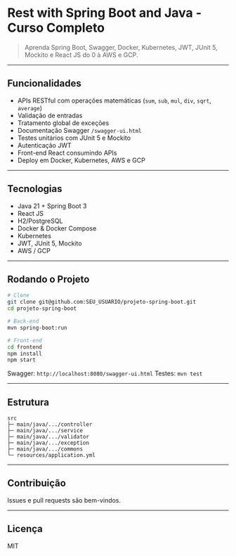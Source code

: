 # Rest with Spring Boot and Java - Curso Completo

> Aprenda Spring Boot, Swagger, Docker, Kubernetes, JWT, JUnit 5, Mockito e React JS do 0 à AWS e GCP.

---

## Funcionalidades

* APIs RESTful com operações matemáticas (`sum`, `sub`, `mul`, `div`, `sqrt`, `average`)
* Validação de entradas
* Tratamento global de exceções
* Documentação Swagger `/swagger-ui.html`
* Testes unitários com JUnit 5 e Mockito
* Autenticação JWT
* Front-end React consumindo APIs
* Deploy em Docker, Kubernetes, AWS e GCP

---

## Tecnologias

* Java 21 + Spring Boot 3
* React JS
* H2/PostgreSQL
* Docker & Docker Compose
* Kubernetes
* JWT, JUnit 5, Mockito
* AWS / GCP

---

## Rodando o Projeto

```bash
# Clone
git clone git@github.com:SEU_USUARIO/projeto-spring-boot.git
cd projeto-spring-boot

# Back-end
mvn spring-boot:run

# Front-end
cd frontend
npm install
npm start
```

Swagger: `http://localhost:8080/swagger-ui.html`
Testes: `mvn test`

---

## Estrutura

```
src
├─ main/java/.../controller
├─ main/java/.../service
├─ main/java/.../validator
├─ main/java/.../exception
├─ main/java/.../commons
└─ resources/application.yml
```

---

## Contribuição

Issues e pull requests são bem-vindos.

---

## Licença

MIT
